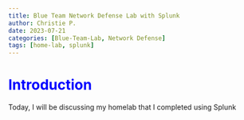 ```yaml
---
title: Blue Team Network Defense Lab with Splunk
author: Christie P.
date: 2023-07-21
categories: [Blue-Team-Lab, Network Defense]
tags: [home-lab, splunk]
---
```


# <span style="color:blue">Introduction</span>

Today, I will be discussing my homelab that I completed using Splunk
